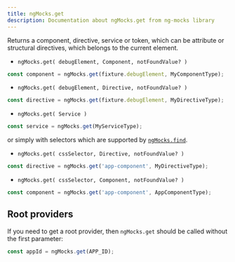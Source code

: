 ```yaml
---
title: ngMocks.get
description: Documentation about ngMocks.get from ng-mocks library
---
```


Returns a component, directive, service or token, which can be attribute or structural directives,
which belongs to the current element.

- `ngMocks.get( debugElement, Component, notFoundValue? )`

```ts
const component = ngMocks.get(fixture.debugElement, MyComponentType);
```

- `ngMocks.get( debugElement, Directive, notFoundValue? )`

```ts
const directive = ngMocks.get(fixture.debugElement, MyDirectiveType);
```

- `ngMocks.get( Service )`

```ts
const service = ngMocks.get(MyServiceType);
```


or simply with selectors which are supported by [`ngMocks.find`](./find.md).

- `ngMocks.get( cssSelector, Directive, notFoundValue? )`
```ts
const directive = ngMocks.get('app-component', MyDirectiveType);
```

- `ngMocks.get( cssSelector, Component, notFoundValue? )`

```ts
const component = ngMocks.get('app-component', AppComponentType);
```

## Root providers

If you need to get a root provider, then `ngMocks.get` should be called without the first parameter:

```ts
const appId = ngMocks.get(APP_ID);
```
